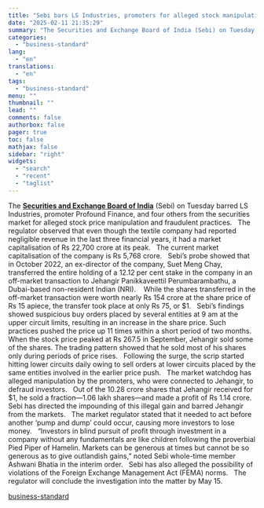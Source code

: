 ```yaml
---
title: "Sebi bars LS Industries, promoters for alleged stock manipulation"
date: "2025-02-11 21:35:29"
summary: "The Securities and Exchange Board of India (Sebi) on Tuesday barred LS Industries, promoter Profound Finance, and four others from the securities market for alleged stock price manipulation and fraudulent practices. The regulator observed that even though the textile company had reported negligible revenue in the last three financial years,..."
categories:
  - "business-standard"
lang:
  - "en"
translations:
  - "en"
tags:
  - "business-standard"
menu: ""
thumbnail: ""
lead: ""
comments: false
authorbox: false
pager: true
toc: false
mathjax: false
sidebar: "right"
widgets:
  - "search"
  - "recent"
  - "taglist"
---
```


The **[Securities and Exchange Board of India](https://www.business-standard.com/topic/securities-and-exchange-board-of-india)** (Sebi) on Tuesday barred LS Industries, promoter Profound Finance, and four others from the securities market for alleged stock price manipulation and fraudulent practices.
 
The regulator observed that even though the textile company had reported negligible revenue in the last three financial years, it had a market capitalisation of Rs 22,700 crore at its peak.
 
The current market capitalisation of the company is Rs 5,768 crore.
 
Sebi’s probe showed that in October 2022, an ex-director of the company, Suet Meng Chay, transferred the entire holding of a 12.12 per cent stake in the company in an off-market transaction to Jehangir Panikkaveettil Perumbarambathu, a Dubai-based non-resident Indian (NRI). 
 
While the shares transferred in the off-market transaction were worth nearly Rs 154 crore at the share price of Rs 15 apiece, the transfer took place at only Rs 75, or $1.
 
Sebi’s findings showed suspicious buy orders placed by several entities at 9 am at the upper circuit limits, resulting in an increase in the share price. Such practices pushed the price up 11 times within a short period of two months.
 
When the stock price peaked at Rs 267.5 in September, Jehangir sold some of the shares. The trading pattern showed that he sold most of his shares only during periods of price rises.
 
Following the surge, the scrip started hitting lower circuits daily owing to sell orders at lower circuits placed by the same entities involved in the earlier price push.
 
The market watchdog has alleged manipulation by the promoters, who were connected to Jehangir, to defraud investors.
 
Out of the 10.28 crore shares that Jehangir received for $1, he sold a fraction—1.06 lakh shares—and made a profit of Rs 1.14 crore. Sebi has directed the impounding of this illegal gain and barred Jehangir from the markets.
 
The market regulator stated that it needed to act before another ‘pump and dump’ could occur, causing more investors to lose money.
 
“Investors in blind pursuit of profit through investment in a company without any fundamentals are like children following the proverbial Pied Piper of Hamelin. Markets can be generous at times but cannot be so generous as to give outlandish gains,” noted Sebi whole-time member Ashwani Bhatia in the interim order.
 
Sebi has also alleged the possibility of violations of the Foreign Exchange Management Act (FEMA) norms.
 
The regulator will conclude the investigation into the matter by May 15.

[business-standard](https://www.business-standard.com/markets/news/sebi-bars-ls-industries-promoters-for-alleged-stock-manipulation-125021101667_1.html)
